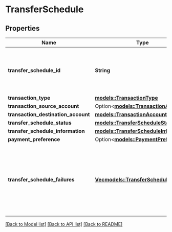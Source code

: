 # TransferSchedule

## Properties

Name | Type | Description | Notes
------------ | ------------- | ------------- | -------------
**transfer_schedule_id** | **String** | The unique identifier provided by Amazon to the scheduled transfer  | 
**transaction_type** | [**models::TransactionType**](TransactionType.md) |  | 
**transaction_source_account** | Option<[**models::TransactionAccount**](TransactionAccount.md)> |  | [optional]
**transaction_destination_account** | [**models::TransactionAccount**](TransactionAccount.md) |  | 
**transfer_schedule_status** | [**models::TransferScheduleStatus**](TransferScheduleStatus.md) |  | 
**transfer_schedule_information** | [**models::TransferScheduleInformation**](TransferScheduleInformation.md) |  | 
**payment_preference** | Option<[**models::PaymentPreference**](PaymentPreference.md)> |  | [optional]
**transfer_schedule_failures** | [**Vec<models::TransferScheduleFailures>**](TransferScheduleFailures.md) | Collection that holds Transfer Schedules that has been cancelled or failed due to certain reasons.  | 

[[Back to Model list]](../README.md#documentation-for-models) [[Back to API list]](../README.md#documentation-for-api-endpoints) [[Back to README]](../README.md)


